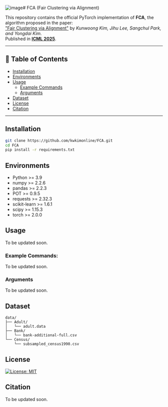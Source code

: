 ![image](https://github.com/user-attachments/assets/92016ab3-c620-419e-a842-314c43fd5d5b)# FCA (Fair Clustering via Alignment)


This repository contains the official PyTorch implementation of **FCA**, the algorithm proposed in the paper:  
["Fair Clustering via Alignment"](https://icml.cc/virtual/2025/poster/44309) by *Kunwoong Kim, Jihu Lee, Sangchul Park, and Yongdai Kim.*  
Published in **[ICML 2025](https://icml.cc/Conferences/2025)**.

---

## 📑 Table of Contents

- [Installation](#installation)  
- [Environments](#environments)  
- [Usage](#usage)  
  - [Example Commands](#example-commands)  
  - [Arguments](#arguments)  
- [Dataset](#dataset)  
- [License](#license)
- [Citation](#citation)

---

## Installation

```bash
git clone https://github.com/kwkimonline/FCA.git
cd FCA
pip install -r requirements.txt
```

## Environments

- Python >= 3.9
- numpy >= 2.2.6
- pandas >= 2.2.3
- POT >= 0.9.5
- requests >= 2.32.3
- scikit-learn >= 1.6.1
- scipy >= 1.15.3
- torch >= 2.0.0


## **Usage**

To be updated soon.

### Example Commands:

To be updated soon.

### Arguments

To be updated soon.

## Dataset

```text
data/
├── Adult/
│   └── adult.data
├── Bank/
│   └── bank-additional-full.csv
└── Census/
    └── subsampled_census1990.csv
```

## License
[![License: MIT](https://img.shields.io/badge/License-MIT-yellow.svg)](https://opensource.org/licenses/MIT)

## Citation

To be updated soon.
